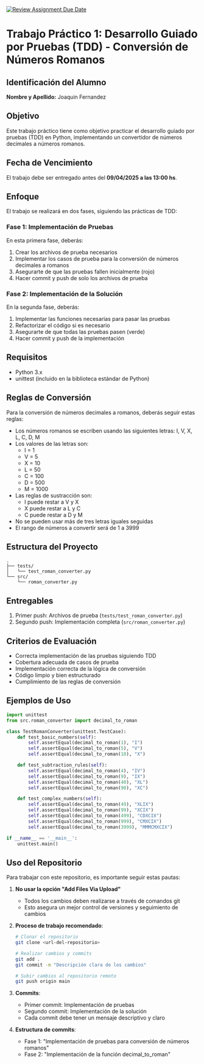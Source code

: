 [![Review Assignment Due Date](https://classroom.github.com/assets/deadline-readme-button-22041afd0340ce965d47ae6ef1cefeee28c7c493a6346c4f15d667ab976d596c.svg)](https://classroom.github.com/a/IjdyOxY5)
# Trabajo Práctico 1: Desarrollo Guiado por Pruebas (TDD) - Conversión de Números Romanos

## Identificación del Alumno
**Nombre y Apellido:** Joaquin Fernandez

## Objetivo
Este trabajo práctico tiene como objetivo practicar el desarrollo guiado por pruebas (TDD) en Python, implementando un convertidor de números decimales a números romanos.
    
## Fecha de Vencimiento
El trabajo debe ser entregado antes del **09/04/2025 a las 13:00 hs**.

## Enfoque
El trabajo se realizará en dos fases, siguiendo las prácticas de TDD:

### Fase 1: Implementación de Pruebas
En esta primera fase, deberás:
1. Crear los archivos de prueba necesarios
2. Implementar los casos de prueba para la conversión de números decimales a romanos
3. Asegurarte de que las pruebas fallen inicialmente (rojo)
4. Hacer commit y push de solo los archivos de prueba

### Fase 2: Implementación de la Solución
En la segunda fase, deberás:
1. Implementar las funciones necesarias para pasar las pruebas
2. Refactorizar el código si es necesario
3. Asegurarte de que todas las pruebas pasen (verde)
4. Hacer commit y push de la implementación

## Requisitos
- Python 3.x
- unittest (incluido en la biblioteca estándar de Python)

## Reglas de Conversión
Para la conversión de números decimales a romanos, deberás seguir estas reglas:
- Los números romanos se escriben usando las siguientes letras: I, V, X, L, C, D, M
- Los valores de las letras son:
  - I = 1
  - V = 5
  - X = 10
  - L = 50
  - C = 100
  - D = 500
  - M = 1000
- Las reglas de sustracción son:
  - I puede restar a V y X
  - X puede restar a L y C
  - C puede restar a D y M
- No se pueden usar más de tres letras iguales seguidas
- El rango de números a convertir será de 1 a 3999

## Estructura del Proyecto
```
.
├── tests/
│   └── test_roman_converter.py
└── src/
    └── roman_converter.py
```

## Entregables
1. Primer push: Archivos de prueba (`tests/test_roman_converter.py`)
2. Segundo push: Implementación completa (`src/roman_converter.py`)

## Criterios de Evaluación
- Correcta implementación de las pruebas siguiendo TDD
- Cobertura adecuada de casos de prueba
- Implementación correcta de la lógica de conversión
- Código limpio y bien estructurado
- Cumplimiento de las reglas de conversión

## Ejemplos de Uso
```python
import unittest
from src.roman_converter import decimal_to_roman

class TestRomanConverter(unittest.TestCase):
    def test_basic_numbers(self):
        self.assertEqual(decimal_to_roman(1), "I")
        self.assertEqual(decimal_to_roman(5), "V")
        self.assertEqual(decimal_to_roman(10), "X")

    def test_subtraction_rules(self):
        self.assertEqual(decimal_to_roman(4), "IV")
        self.assertEqual(decimal_to_roman(9), "IX")
        self.assertEqual(decimal_to_roman(40), "XL")
        self.assertEqual(decimal_to_roman(90), "XC")

    def test_complex_numbers(self):
        self.assertEqual(decimal_to_roman(49), "XLIX")
        self.assertEqual(decimal_to_roman(99), "XCIX")
        self.assertEqual(decimal_to_roman(499), "CDXCIX")
        self.assertEqual(decimal_to_roman(999), "CMXCIX")
        self.assertEqual(decimal_to_roman(3999), "MMMCMXCIX")

if __name__ == '__main__':
    unittest.main()
```

## Uso del Repositorio
Para trabajar con este repositorio, es importante seguir estas pautas:

1. **No usar la opción "Add Files Via Upload"**
   - Todos los cambios deben realizarse a través de comandos git
   - Esto asegura un mejor control de versiones y seguimiento de cambios

2. **Proceso de trabajo recomendado**:
   ```bash
   # Clonar el repositorio
   git clone <url-del-repositorio>

   # Realizar cambios y commits
   git add .
   git commit -m "Descripción clara de los cambios"

   # Subir cambios al repositorio remoto
   git push origin main
   ```

3. **Commits**:
   - Primer commit: Implementación de pruebas
   - Segundo commit: Implementación de la solución
   - Cada commit debe tener un mensaje descriptivo y claro

4. **Estructura de commits**:
   - Fase 1: "Implementación de pruebas para conversión de números romanos"
   - Fase 2: "Implementación de la función decimal_to_roman"